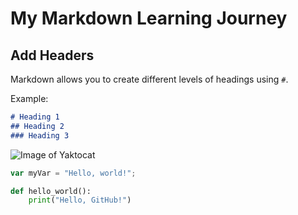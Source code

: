 # My Markdown Learning Journey  

## Add Headers  
Markdown allows you to create different levels of headings using `#`.  

Example:  
```markdown
# Heading 1  
## Heading 2  
### Heading 3  
```

![Image of Yaktocat](https://octodex.github.com/images/yaktocat.png)

``` javascript
var myVar = "Hello, world!";
```

``` Python
def hello_world():
    print("Hello, GitHub!")
```
